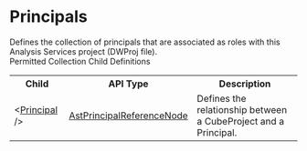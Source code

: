 # Principals

<div class="LanguageSummary"><div class ="SummaryItem">Defines the collection of principals that are associated as roles with this Analysis Services project (DWProj file).</div></div><div class="SchemaBindingGroup"><div class="SchemaBindingGroupHeader">Permitted Collection Child Definitions</div><table id="SchemaBindingList" class="SchemaBindingList"><tbody><tr><th class="SchemaBindingNameColumnHeader">Child</th><th class="SchemaBindingTypeColumnHeader">API Type</th><th class="SchemaBindingSummaryColumnHeader">Description</th></tr><tr class="cd0"><td class="SchemaBindingName"><span class="punc">&lt;</span><a href=Varigence.Languages.Biml.Project.AstPrincipalReferenceNode.html">Principal</a><span class="punc"> /&gt;</span></td><td class="SchemaBindingType"><a href="../api-reference/Varigence.Languages.Biml.Project.AstPrincipalReferenceNode.html">AstPrincipalReferenceNode</a></td><td class="SchemaBindingSummary">Defines the relationship between a CubeProject and a Principal.</td></tr></tbody></table></div>